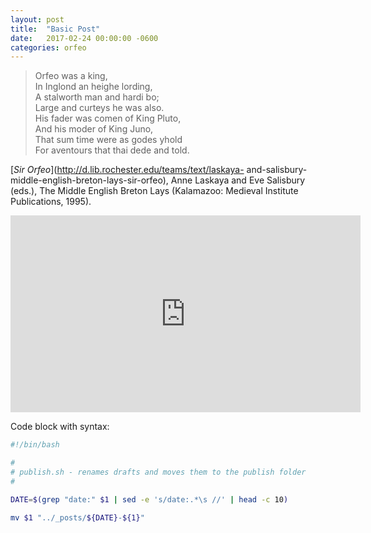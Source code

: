 ```yaml
---
layout: post
title:  "Basic Post"
date:   2017-02-24 00:00:00 -0600
categories: orfeo
---
```


>  Orfeo was a king,  
>In Inglond an heighe lording,  
>A stalworth man and hardi bo;  
>Large and curteys he was also.  
>His fader was comen of King Pluto,  
>And his moder of King Juno,  
>That sum time were as godes yhold  
>For aventours that thai dede and told.  

[_Sir Orfeo_](http://d.lib.rochester.edu/teams/text/laskaya- and-salisbury-middle-english-breton-lays-sir-orfeo), Anne Laskaya and Eve Salisbury (eds.), The Middle English Breton Lays (Kalamazoo: Medieval Institute Publications, 1995).

<iframe width="560" height="315" src="https://www.youtube.com/embed/WMAljMUgrh4" frameborder="0" allowfullscreen></iframe>

<!--break-->

Code block with syntax:

```bash
#!/bin/bash

#
# publish.sh - renames drafts and moves them to the publish folder
#

DATE=$(grep "date:" $1 | sed -e 's/date:.*\s //' | head -c 10)

mv $1 "../_posts/${DATE}-${1}"
```
